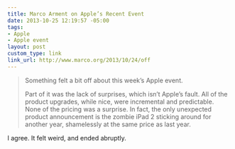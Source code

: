 ```yaml
---
title: Marco Arment on Apple’s Recent Event
date: 2013-10-25 12:19:57 -05:00
tags:
- Apple
- Apple event
layout: post
custom_type: link
link_url: http://www.marco.org/2013/10/24/off
---
```


>Something felt a bit off about this week’s Apple event.
>
>Part of it was the lack of surprises, which isn’t Apple’s fault. All of the product upgrades, while nice, were incremental and predictable. None of the pricing was a surprise. In fact, the only unexpected product announcement is the zombie iPad 2 sticking around for another year, shamelessly at the same price as last year.

I agree. It felt weird, and ended abruptly.
